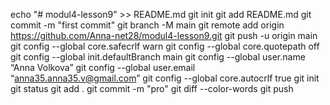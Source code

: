 echo "# modul4-lesson9" >> README.md
git init
git add README.md
git commit -m "first commit"
git branch -M main
git remote add origin https://github.com/Anna-net28/modul4-lesson9.git
git push -u origin main
git config --global core.safecrlf warn
git config --global core.quotepath off
git config --global init.defaultBranch main
git config --global user.name “Anna Volkova”
git config --global user.email “anna35.anna35.v@gmail.com”
git config --global core.autocrlf true
git init
git status
git add .
git commit -m "pro"
git diff --color-words
git push
